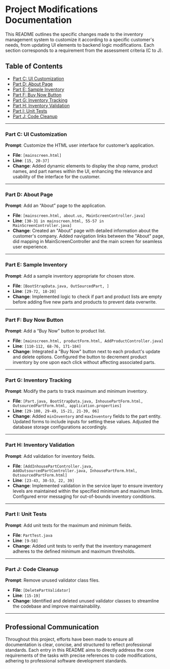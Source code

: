 # Project Modifications Documentation

This README outlines the specific changes made to the inventory management system to customize it according to a specific customer's needs, from updating UI elements to backend logic modifications. Each section corresponds to a requirement from the assessment criteria (C to J).

## Table of Contents

- [Part C: UI Customization](#part-c-ui-customization)
- [Part D: About Page](#part-d-about-page)
- [Part E: Sample Inventory](#part-e-sample-inventory)
- [Part F: Buy Now Button](#part-f-buy-now-button)
- [Part G: Inventory Tracking](#part-g-inventory-tracking)
- [Part H: Inventory Validation](#part-h-inventory-validation)
- [Part I: Unit Tests](#part-i-unit-tests)
- [Part J: Code Cleanup](#part-j-code-cleanup)

---

### Part C: UI Customization
**Prompt**: Customize the HTML user interface for customer’s application.

- **File**: `[mainscreen.html]`
- **Line**: `[15, 20-37]`
- **Change**: Added dynamic elements to display the shop name, product names, and part names within the UI, enhancing the relevance and usability of the interface for the customer.

---

### Part D: About Page
**Prompt**: Add an “About” page to the application.

- **File**: `[mainscreen.html, about.us, MainScreenController.java]`
- **Line**: `[30-31 in mainscreen.html, 55-57 in MainScreenController.java]`
- **Change**: Created an "About" page with detailed information about the customer's company. Added navigation links between the "About" page, did mapping in MainScreenController and the main screen for seamless user experience.

---

### Part E: Sample Inventory
**Prompt**: Add a sample inventory appropriate for chosen store.

- **File**: `[BootStrapData.java, OutSourcedPart, ]`
- **Line**: `[29-72, 18-20]`
- **Change**: Implemented logic to check if part and product lists are empty before adding five new parts and products to prevent data overwrite.

---

### Part F: Buy Now Button
**Prompt**: Add a “Buy Now” button to product list.

- **File**: `[mainscreen.html, productForm.html, AddProductController.java]`
- **Line**: `[110-112, 68-76, 171-184]`
- **Change**: Integrated a "Buy Now" button next to each product's update and delete options. Configured the button to decrement product inventory by one upon each click without affecting associated parts.

---

### Part G: Inventory Tracking
**Prompt**: Modify the parts to track maximum and minimum inventory.

- **File**: `[Part.java, BootStrapData.java, InhousePartForm.html, OutsourcedPartForm.html, application.properties]`
- **Line**: `[29-100, 29-49, 15-21, 21-39, 06]`
- **Change**: Added `minInventory` and `maxInventory` fields to the part entity. Updated forms to include inputs for setting these values. Adjusted the database storage configurations accordingly.

---

### Part H: Inventory Validation
**Prompt**: Add validation for inventory fields.

- **File**: `[AddInhousePartController.java, AddOutsourcedPartController.java, InhousePartForm.html, OutsourcedPartForm.html]`
- **Line**: `[23-43, 30-53, 22, 39]`
- **Change**: Implemented validation in the service layer to ensure inventory levels are maintained within the specified minimum and maximum limits. Configured error messaging for out-of-bounds inventory conditions.

---

### Part I: Unit Tests
**Prompt**: Add unit tests for the maximum and minimum fields.

- **File**: `PartTest.java`
- **Line**: `[9-58]`
- **Change**: Added unit tests to verify that the inventory management adheres to the defined minimum and maximum thresholds.

---

### Part J: Code Cleanup
**Prompt**: Remove unused validator class files.

- **File**: `[DeletePartValidator]`
- **Line**: `[15-19]`
- **Change**: Identified and deleted unused validator classes to streamline the codebase and improve maintainability.

---

## Professional Communication

Throughout this project, efforts have been made to ensure all documentation is clear, concise, and structured to reflect professional standards. Each entry in this README aims to directly address the core requirements of the tasks with precise references to code modifications, adhering to professional software development standards.


